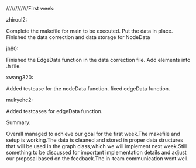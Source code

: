 
////////////First week:

zhiroul2:

Complete the makefile for main to be executed.
Put the data in place.
Finished the data correction and data storage for NodeData


jh80:

Finished the EdgeData function in the data correction file. 
Add elements into .h file. 


xwang320:

Added testcase for the nodeData function.
fixed edgeData function.


mukyehc2:

Added testcases for edgeData function.


Summary:

Overall managed to achieve our goal for the first week.The makefile and setup is working.The data is cleaned and stored in proper data structures that will be used in the graph class,which we will implement next week.Still something to be discussed for important implementation details and adjust our proposal based on the feedback.The in-team communication went well.
